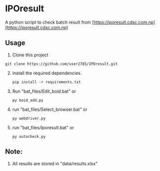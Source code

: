 # IPOresult

A python script to check batch result from [https://iporesult.cdsc.com.np](https://iporesult.cdsc.com.np)


## Usage

1. Clone this project

`` git clone https://github.com/user2785/IPOresult.git ``

2. Install the required dependencies.         

   ``pip install -r requirements.txt``

3. Run "bat_files/Edit_boid.bat" or               
  
    ``py boid_add.py``    

4. run "bat_files/Select_browser.bat" or

   ``py webdriver.py``

5. run "bat_files/Iporesult.bat" or

   ``py autocheck.py``

## Note:
1. All results are stored in "data/results.xlsx"


